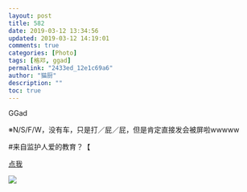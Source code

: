 ```yaml
---
layout: post
title: 582
date: 2019-03-12 13:34:56
updated: 2019-03-12 14:19:01
comments: true
categories: [Photo]
tags: [格邓, ggad]
permalink: "2433ed_12e1c69a6"
author: "猫厨"
description: ""
toc: true
---
```


<p>GGad</p> 
<p>※N/S/F/W，没有车，只是打／屁／屁，但是肯定直接发会被屏啦wwwww</p> 
<p>#来自监护人爱的教育？【</p> 
<p><a rel="nofollow" href="https://images-wixmp-ed30a86b8c4ca887773594c2.wixmp.com/f/d97cf4c4-1f95-4c79-9e66-10b31d5fac97/dd1xcno-56c71431-ae4c-4031-96cf-1b42fe4d064e.jpg/v1/fill/w_1280,h_931,q_70,strp/ggad55_by_chain247_dd1xcno-fullview.jpg?token=eyJ0eXAiOiJKV1QiLCJhbGciOiJIUzI1NiJ9.eyJzdWIiOiJ1cm46YXBwOjdlMGQxODg5ODIyNjQzNzNhNWYwZDQxNWVhMGQyNmUwIiwiaXNzIjoidXJuOmFwcDo3ZTBkMTg4OTgyMjY0MzczYTVmMGQ0MTVlYTBkMjZlMCIsIm9iaiI6W1t7ImhlaWdodCI6Ijw9OTMxIiwicGF0aCI6IlwvZlwvZDk3Y2Y0YzQtMWY5NS00Yzc5LTllNjYtMTBiMzFkNWZhYzk3XC9kZDF4Y25vLTU2YzcxNDMxLWFlNGMtNDAzMS05NmNmLTFiNDJmZTRkMDY0ZS5qcGciLCJ3aWR0aCI6Ijw9MTI4MCJ9XV0sImF1ZCI6WyJ1cm46c2VydmljZTppbWFnZS5vcGVyYXRpb25zIl19.HmApRk4pmG-5BtyqizkMtTAaI-NkZOA0BfMP8tzTCAU" target="_blank"  >点我</a></p>

![](/img/img_cVZNdzJtQk9JV2NCYkdZNlJDU1luR1ZEdng5ZjN0NmN4MXhyNHNwRDgyTFBLOUNGOFovS1p3PT0.png)